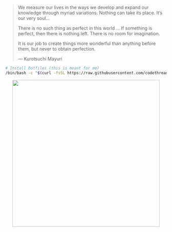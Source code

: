 > We measure our lives in the ways we develop and expand our knowledge
> through myriad variations. Nothing can take its place. It’s our very soul...
>
> There is no such thing as perfect in this world ... If something
> is perfect, then there is nothing left. There is no room for imagination.
>
> It is our job to create things more wonderful than anything before them, but
> never to obtain perfection.
>
> ― Kurotsuchi Mayuri

```sh
# Install Dotfiles (this is meant for me)
/bin/bash -c "$(curl -fsSL https://raw.githubusercontent.com/codethread/PersonalConfigs/main/_boot/boot.sh)"
```

<p align="center">
  <img width="460" src="https://64.media.tumblr.com/9f3abf18b67d35111b2b314463093517/tumblr_n8bzxpd3Kn1qzbqw1o1_400.gif">
</p>
